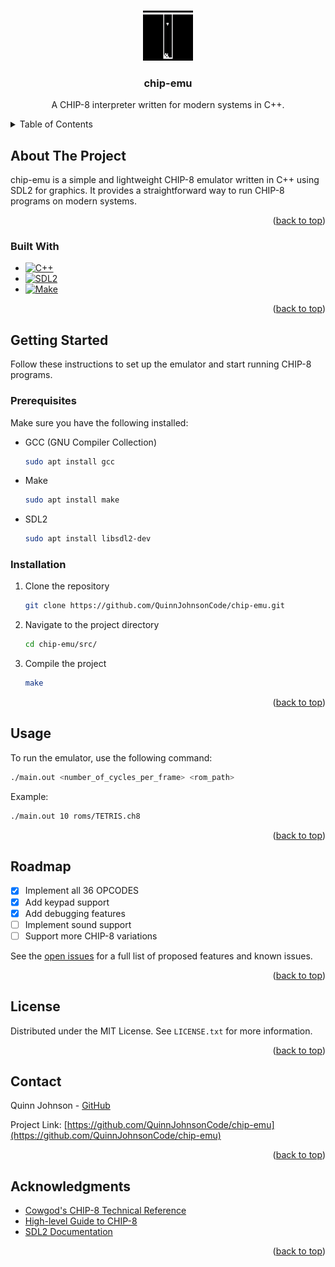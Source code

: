 <a id="readme-top"></a>

<!-- PROJECT LOGO -->
<br />
<div align="center">
  <a href="https://github.com/QuinnJohnsonCode/chip-emu">
    <img src="demos/tetris.gif" alt="Tetris running in Chip-8 Emulator" width="80" height="80">
  </a>

<h3 align="center">chip-emu</h3>

  <p align="center">
    A CHIP-8 interpreter written for modern systems in C++.
  </p>
</div>


<!-- TABLE OF CONTENTS -->
<details>
  <summary>Table of Contents</summary>
  <ol>
    <li>
      <a href="#about-the-project">About The Project</a>
      <ul>
        <li><a href="#built-with">Built With</a></li>
      </ul>
    </li>
    <li>
      <a href="#getting-started">Getting Started</a>
      <ul>
        <li><a href="#prerequisites">Prerequisites</a></li>
        <li><a href="#installation">Installation</a></li>
      </ul>
    </li>
    <li><a href="#usage">Usage</a></li>
    <li><a href="#roadmap">Roadmap</a></li>
    <li><a href="#license">License</a></li>
    <li><a href="#contact">Contact</a></li>
    <li><a href="#acknowledgments">Acknowledgments</a></li>
  </ol>
</details>


<!-- ABOUT THE PROJECT -->
## About The Project

chip-emu is a simple and lightweight CHIP-8 emulator written in C++ using SDL2 for graphics. It provides a straightforward way to run CHIP-8 programs on modern systems.

<p align="right">(<a href="#readme-top">back to top</a>)</p>


### Built With

* [![C++](https://img.shields.io/badge/C++-00599C?style=for-the-badge&logo=c%2B%2B&logoColor=white)](https://isocpp.org/)
* [![SDL2](https://img.shields.io/badge/SDL2-000000?style=for-the-badge&logo=sdl&logoColor=white)][SDL-url]
* [![Make](https://img.shields.io/badge/Make-065535?style=for-the-badge&logo=gnu&logoColor=white)](https://www.gnu.org/software/make/)

<p align="right">(<a href="#readme-top">back to top</a>)</p>


<!-- GETTING STARTED -->
## Getting Started

Follow these instructions to set up the emulator and start running CHIP-8 programs.

### Prerequisites

Make sure you have the following installed:

* GCC (GNU Compiler Collection)
  ```sh
  sudo apt install gcc
  ```
* Make
  ```sh
  sudo apt install make
  ```
* SDL2
  ```sh
  sudo apt install libsdl2-dev
  ```

### Installation

1. Clone the repository
   ```sh
   git clone https://github.com/QuinnJohnsonCode/chip-emu.git
   ```
2. Navigate to the project directory
   ```sh
   cd chip-emu/src/
   ```
3. Compile the project
   ```sh
   make
   ```

<p align="right">(<a href="#readme-top">back to top</a>)</p>


<!-- USAGE EXAMPLES -->
## Usage

To run the emulator, use the following command:
```sh
./main.out <number_of_cycles_per_frame> <rom_path>
```

Example:
```sh
./main.out 10 roms/TETRIS.ch8
```

<p align="right">(<a href="#readme-top">back to top</a>)</p>


<!-- ROADMAP -->
## Roadmap

- [x] Implement all 36 OPCODES
- [x] Add keypad support
- [x] Add debugging features
- [ ] Implement sound support
- [ ] Support more CHIP-8 variations

See the [open issues](https://github.com/QuinnJohnsonCode/chip-emu/issues) for a full list of proposed features and known issues.

<p align="right">(<a href="#readme-top">back to top</a>)</p>

<!-- LICENSE -->
## License

Distributed under the MIT License. See `LICENSE.txt` for more information.

<p align="right">(<a href="#readme-top">back to top</a>)</p>


<!-- CONTACT -->
## Contact

Quinn Johnson - [GitHub](https://github.com/QuinnJohnsonCode)

Project Link: [https://github.com/QuinnJohnsonCode/chip-emu](https://github.com/QuinnJohnsonCode/chip-emu)

<p align="right">(<a href="#readme-top">back to top</a>)</p>


<!-- ACKNOWLEDGMENTS -->
## Acknowledgments

* [Cowgod's CHIP-8 Technical Reference](http://devernay.free.fr/hacks/chip8/C8TECH10.HTM)
* [High-level Guide to CHIP-8](https://tobiasvl.github.io/blog/write-a-chip-8-emulator/)
* [SDL2 Documentation](https://wiki.libsdl.org/)

<p align="right">(<a href="#readme-top">back to top</a>)</p>


<!-- MARKDOWN LINKS & IMAGES -->
[SDL-url]: https://www.libsdl.org/

